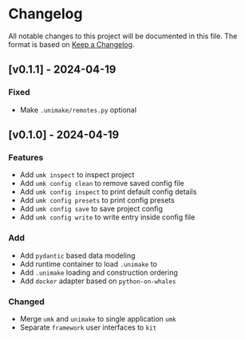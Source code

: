 # Changelog
All notable changes to this project will be documented in this file. The format is based on [Keep a Changelog](https://keepachangelog.com/en/1.0.0/).

## [v0.1.1] - 2024-04-19
### Fixed
- Make `.unimake/remotes.py` optional

## [v0.1.0] - 2024-04-19
### Features
- Add `umk inspect` to inspect project
- Add `umk config clean` to remove saved config file
- Add `umk config inspect` to print default config details
- Add `umk config presets` to print config presets
- Add `umk config save` to save project config
- Add `umk config write` to write entry inside config file
### Add
- Add `pydantic` based data modeling
- Add runtime container to load `.unimake` to
- Add `.unimake` loading and construction ordering
- Add `docker` adapter based on `python-on-whales`
### Changed
- Merge `umk` and `unimake` to single application `umk`
- Separate `framework` user interfaces to `kit`